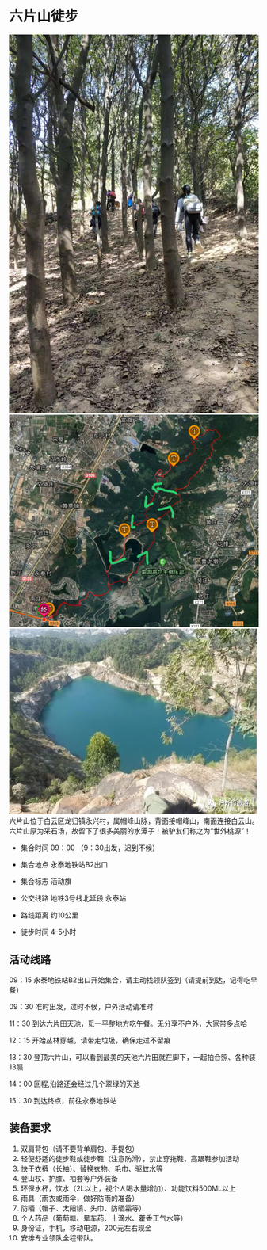
# 六片山徙步
![](%E5%85%AD%E7%89%87%E5%B1%B1%E5%9B%BE%E4%BA%8C.jpeg)
![](%E5%85%AD%E7%89%87%E5%B1%B1%E8%B7%AF%E7%BA%BF.png)
![](%E5%A4%A9%E6%B1%A0.jpeg)
六片山位于白云区龙归镇永兴村，属帽峰山脉，背面接帽峰山，南面连接白云山。六片山原为采石场，故留下了很多美丽的水潭子！被驴友们称之为“世外桃源”！

+ 集合时间 09：00 （9：30出发，迟到不候）

+ 集合地点 永泰地铁站B2出口

+ 集合标志 活动旗

+ 公交线路 地铁3号线北延段 永泰站

+ 路线距离 约10公里

+ 徒步时间 4-5小时

## 活动线路

09：15 永泰地铁站B2出口开始集合，请主动找领队签到（请提前到达，记得吃早餐）

09：30 准时出发，过时不候，户外活动请准时

11：30 到达六片田天池，觅一平整地方吃午餐。无分享不户外，大家带多点哈

12：15 开始丛林穿越，请带走垃圾，确保走过不留痕

13：30 登顶六片山，可以看到最美的天池六片田就在脚下，一起拍合照、各种装13照

14：00 回程,沿路还会经过几个翠绿的天池

15：30 到达终点，前往永泰地铁站


## 装备要求
1. 双肩背包（请不要背单肩包、手提包）
2. 轻便舒适的徒步鞋或徒步鞋（注意防滑），禁止穿拖鞋、高跟鞋参加活动
3. 快干衣裤（长袖）、替换衣物、毛巾、驱蚊水等
4. 登山杖、护膝、袖套等户外装备
5. 环保水杯，饮水（2L以上，视个人喝水量增加）、功能饮料500ML以上
6. 雨具（雨衣或雨伞，做好防雨的准备）
7. 防晒（帽子、太阳镜、头巾、防晒霜等）
8. 个人药品（葡萄糖、晕车药、十滴水、藿香正气水等）
9. 身份证，手机，移动电源，200元左右现金
10. 安排专业领队全程带队。
